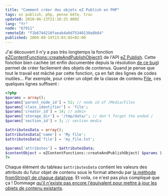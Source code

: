 ```yaml
---
title: "Comment créer des objets eZ Publish en PHP"
tags: ez publish, php, pense bête, truc
updated: 2010-06-13T21:10:25.000Z
lang: "fr"
node: "67911"
remoteId: "f1b674d210faeab4a0d75340130a0b84"
published: 2009-08-19T23:03:05+02:00
---
```


J'ai découvert il n'y a pas très longtemps la fonction [eZContentFunctions::createAndPublishObject()](http://pubsvn.ez.no/doxygen/trunk/html/classeZContentFunctions.html#0850acaf97f8360721ede6fea371c642) de l'API [eZ Publish](/tag/ez-publish). Cette fonction bien cachée (et enfin documentée depuis la résolution [de ce bug](http://issues.ez.no/12261)) permet de créer facilement des objets de contenus. Quand je pense que tout le travail est mâché par cette fonction, ça en fait des lignes de codes inutiles... Par exemple, pour créer un objet de la classe de contenu [File](http://ez.no/doc/ez_publish/technical_manual/4_x/reference/content_classes/media/file), ces quelques lignes suffisent :

``` php
<?php
$params = array();
$params['parent_node_id'] = 52; // node id of /Media/Files
$params['class_identifier'] = 'file';
$params['creator_id'] = 14; // admin
$params['storage_dir'] = '/tmp/data/'; // don't forget the ended /
$params['section_id'] = 3; // section media

$attributesData = array();
$attributesData['name'] = 'My file';
$attributesData['file'] = 'my_file.txt';

$params['attributes'] = $attributesData;
$contentObject = eZContentFunctions::createAndPublishObject( $params );
?>

```


Chaque élément du tableau <code>$attributesData</code>
 contient les valeurs des attributs du futur objet de contenu sous le format attendu par [la méthode fromString() de chaque datatype](http://pubsvn.ez.no/websvn2/filedetails.php?repname=nextgen&amp;path=%2Ftrunk%2Fdoc%2Ffeatures%2F3.9%2Fto_from_string_datatype_functionality.txt). Et voila, ce n'est pas plus compliqué que ça ! Dommage [qu'il n'existe pas encore l'équivalent pour mettre à jour les objets de contenu existants](http://issues.ez.no/15330).

